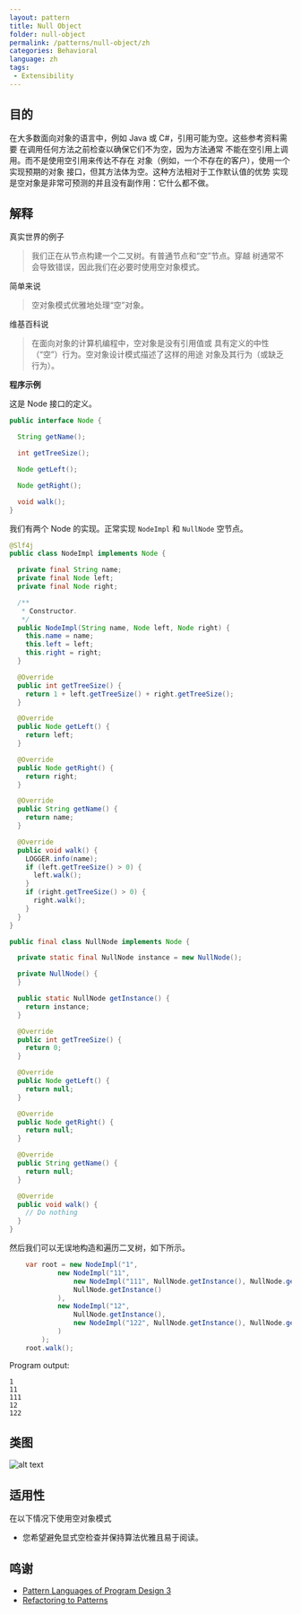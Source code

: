 ```yaml
---
layout: pattern
title: Null Object
folder: null-object
permalink: /patterns/null-object/zh
categories: Behavioral
language: zh
tags:
 - Extensibility
---
```


## 目的
在大多数面向对象的语言中，例如 Java 或 C#，引用可能为空。这些参考资料需要
在调用任何方法之前检查以确保它们不为空，因为方法通常
不能在空引用上调用。而不是使用空引用来传达不存在
对象（例如，一个不存在的客户），使用一个实现预期的对象
接口，但其方法体为空。这种方法相对于工作默认值的优势
实现是空对象是非常可预测的并且没有副作用：它什么都不做。

## 解释

真实世界的例子

> 我们正在从节点构建一个二叉树。有普通节点和“空”节点。穿越
> 树通常不会导致错误，因此我们在必要时使用空对象模式。

简单来说

> 空对象模式优雅地处理“空”对象。

维基百科说

> 在面向对象的计算机编程中，空对象是没有引用值或
> 具有定义的中性（“空”）行为。空对象设计模式描述了这样的用途
> 对象及其行为（或缺乏行为）。

**程序示例**

这是 Node 接口的定义。

```java
public interface Node {

  String getName();

  int getTreeSize();

  Node getLeft();

  Node getRight();

  void walk();
}
```

我们有两个 Node 的实现。正常实现 `NodeImpl` 和 `NullNode`
空节点。

```java
@Slf4j
public class NodeImpl implements Node {

  private final String name;
  private final Node left;
  private final Node right;

  /**
   * Constructor.
   */
  public NodeImpl(String name, Node left, Node right) {
    this.name = name;
    this.left = left;
    this.right = right;
  }

  @Override
  public int getTreeSize() {
    return 1 + left.getTreeSize() + right.getTreeSize();
  }

  @Override
  public Node getLeft() {
    return left;
  }

  @Override
  public Node getRight() {
    return right;
  }

  @Override
  public String getName() {
    return name;
  }

  @Override
  public void walk() {
    LOGGER.info(name);
    if (left.getTreeSize() > 0) {
      left.walk();
    }
    if (right.getTreeSize() > 0) {
      right.walk();
    }
  }
}

public final class NullNode implements Node {

  private static final NullNode instance = new NullNode();

  private NullNode() {
  }

  public static NullNode getInstance() {
    return instance;
  }

  @Override
  public int getTreeSize() {
    return 0;
  }

  @Override
  public Node getLeft() {
    return null;
  }

  @Override
  public Node getRight() {
    return null;
  }

  @Override
  public String getName() {
    return null;
  }

  @Override
  public void walk() {
    // Do nothing
  }
}
```

然后我们可以无误地构造和遍历二叉树，如下所示。
```java
    var root = new NodeImpl("1",
            new NodeImpl("11",
                new NodeImpl("111", NullNode.getInstance(), NullNode.getInstance()),
                NullNode.getInstance()
            ),
            new NodeImpl("12",
                NullNode.getInstance(),
                new NodeImpl("122", NullNode.getInstance(), NullNode.getInstance())
            )
        );
    root.walk();
```

Program output:

```
1
11
111
12
122
```

## 类图

![alt text](./etc/null-object.png "Null Object")

## 适用性
在以下情况下使用空对象模式

* 您希望避免显式空检查并保持算法优雅且易于阅读。

## 鸣谢
* [Pattern Languages of Program Design 3](https://www.amazon.com/gp/product/0201310112/ref=as_li_tl?ie=UTF8&camp=1789&creative=9325&creativeASIN=0201310112&linkCode=as2&tag=javadesignpat-20&linkId=7372ffb8a4e39a3bb10f199b89aef921)
* [Refactoring to Patterns](https://www.amazon.com/gp/product/0321213351/ref=as_li_tl?ie=UTF8&camp=1789&creative=9325&creativeASIN=0321213351&linkCode=as2&tag=javadesignpat-20&linkId=2a76fcb387234bc71b1c61150b3cc3a7)
